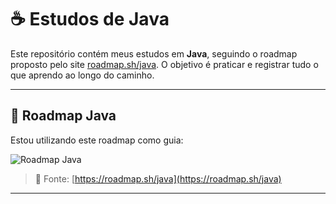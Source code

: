 # ☕ Estudos de Java

Este repositório contém meus estudos em **Java**, seguindo o roadmap proposto pelo site [roadmap.sh/java](https://roadmap.sh/java). O objetivo é praticar e registrar tudo o que aprendo ao longo do caminho.

---

## 🧭 Roadmap Java

Estou utilizando este roadmap como guia:

![Roadmap Java](roadmap-java.png)

> 🔗 Fonte: [https://roadmap.sh/java](https://roadmap.sh/java)

---

